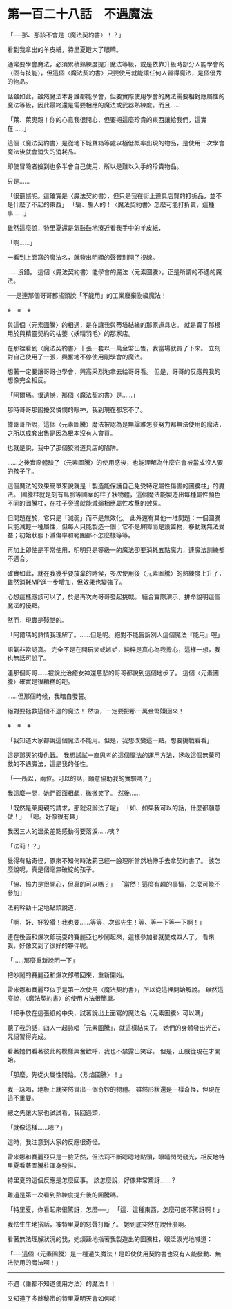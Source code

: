 # 第一百二十八話　不遇魔法

「──那、那該不會是〈魔法契約書〉！？」

看到我拿出的羊皮紙，特里夏瞪大了眼睛。

通常要學會魔法，必須累積熟練度提升魔法等級，或是依靠升級時部分人能學會的〈固有技能〉，但這個〈魔法契約書〉只要使用就能讓任何人習得魔法，是個優秀的物品。

話雖如此，雖然魔法本身誰都能學會，但要實際使用學會的魔法需要相對應屬性的魔法等級，因此最終還是需要相應的魔法或武器熟練度。而且……

「萊、萊奧親！你的心意我很開心，但要把這麼珍貴的東西讓給我們，這實在……」

這個〈魔法契約書〉是從地下城寶箱等處以極低概率出現的物品，是使用一次學會魔法後就會消失的消耗品。

即使冒險者撿到也多半會自己使用，所以是難以入手的珍貴物品。

只是……

「很遺憾呢。這確實是〈魔法契約書〉，但只是我在街上道具店買的打折品，並不是什麼了不起的東西」
「騙、騙人的！〈魔法契約書〉怎麼可能打折賣，這種事……」

雖然這麼說，特里夏還是氣鼓鼓地湊近看我手中的羊皮紙，

「啊……」

一看到上面寫的魔法名，就發出明顯的聲音別開了視線。

……沒錯。
這個〈魔法契約書〉能學會的魔法〈元素圖騰〉，正是所謂的不遇的魔法。

──是連那個哥哥都搖頭說「不能用」的工業廢棄物級魔法！

※　※　※

與這個〈元素圖騰〉的相遇，是在讓我與蒂塔結緣的那家道具店。
就是賣了那根用於與精靈契約的枯萎〈妖精羽毛〉的那家店。

在那裡看到〈魔法契約書〉十張一套以一萬金幣出售，我當場就買了下來。
立刻對自己使用了一張，興奮地不停使用剛學會的魔法。

想著一定要讓哥哥也學會，興高采烈地拿去給哥哥看。
但是，哥哥的反應與我的想像完全相反。

「阿爾瑪。很遺憾，那個〈魔法契約書〉是……」

那時哥哥那困擾又憐憫的眼神，我到現在都忘不了。

據哥哥所說，這個〈元素圖騰〉魔法被認為是無論誰怎麼努力都無法使用的魔法，之所以成套出售是因為根本沒有人會買。

也就是說，我中了那個狡猾道具店的陷阱。

……之後實際體驗了〈元素圖騰〉的使用感後，也能理解為什麼它會被當成沒人要的孩子了。

這個魔法的效果簡單來說就是「製造能保護自己免受特定屬性傷害的圖騰柱」的魔法。
圖騰柱就是刻有鳥臉等圖案的柱子狀物體，這個魔法能製造出每種屬性顏色不同的圖騰柱，在柱子旁邊就能減弱相應屬性攻擊的效果。

但問題在於，它只是「減弱」而不是無效化。
此外還有其他一堆問題：一個圖騰只能減輕一種屬性，但每人只能製造一個；它不是屏障而是設置物，移動就無法受益；初始狀態下減傷率和範圍都不怎麼樣等等。

再加上即使是平常使用，明明只是等級一的魔法卻要消耗五點魔力，連魔法訓練都不適合。

確實如此，就在我幾乎要放棄的時候，多次使用後〈元素圖騰〉的熟練度上升了，雖然消耗MP進一步增加，但效果也變強了。

心想這樣應該可以了，於是再次向哥哥發起挑戰。
結合實際演示，拼命說明這個魔法的優點。

然而，現實是殘酷的。

「阿爾瑪的熱情我理解了。……但是呢。絕對不能告訴別人這個魔法『能用』喔」

語氣非常認真。
完全不是在開玩笑或嫉妒，純粹是真心為我擔心，這樣一想，我也無話可說了。

連那個哥哥……被說比治癒女神還慈悲的哥哥都說到這個地步了。
這個〈元素圖騰〉確實是很糟糕的吧。

……但那個時候，我暗自發誓。

絕對要拯救這個不遇的魔法！
然後，一定要把那一萬金幣賺回來！

※　※　※

「我知道大家都說這個魔法不能用。但是，我想改變這一點。想要挑戰看看」

這是那天的復仇戰。
我想試試一直思考的這個魔法的運用方法，拯救這個無藥可救的不遇魔法，這是我的任性。

「──所以，兩位。可以的話，願意協助我的實驗嗎？」

我這麼一問，她們面面相覷，微微笑了。
然後……

「既然是萊奧親的請求，那就沒辦法了呢」
「如、如果我可以的話，什麼都願意做！」
「嗯。好像很有趣」

我因三人的溫柔差點感動得要落淚……咦？

「法莉！？」

覺得有點奇怪，原來不知何時法莉已經一臉理所當然地伸手去拿契約書了。
該怎麼說呢，真是個毫無破綻的孩子。

「協、協力是很開心，但真的可以嗎？」
「當然！這麼有趣的事情，怎麼可能不參加」

法莉幹勁十足地點頭說道，

「啊，好、好狡猾！我也要……等等，次郎先生！等、等一下等一下啊！」

連在後面和爆次郎玩耍的賽麗亞也吵鬧起來，這樣參加者就變成四人了。
看來我，好像交到了很好的夥伴呢。

「……那麼重新說明一下」

把吵鬧的賽麗亞和爆次郎帶回來，重新開始。

雷米娜和賽麗亞似乎是第一次使用〈魔法契約書〉，所以從這裡開始解說。
雖然這麼說，〈魔法契約書〉的使用方法很簡單。

「把手放在這張紙的中央，試著說出上面寫的魔法名〈元素圖騰〉可以嗎」

聽了我的話，四人一起詠唱「元素圖騰」，就這樣結束了。
她們的身體發出光芒，咒語習得完成。

看著她們看著彼此的模樣興奮歡呼，我也不禁露出笑容。
但是，正戲從現在才開始。

「那麼，先從火屬性開始。〈烈焰圖騰〉！」

我一詠唱，地板上就突然冒出一個奇妙的物體。
雖然形狀還是一樣奇怪，但現在這不重要。

總之先讓大家也試試看，我回過頭，

「就像這樣……嗯？」

這時，我注意到大家的反應很奇怪。

雷米娜和賽麗亞只是一臉茫然，但法莉不斷嗯嗯地點頭，眼睛閃閃發光，相反地特里夏看著圖騰柱渾身發抖。

特里夏的這個反應是怎麼回事。
該怎麼說，好像非常驚訝……？

難道是第一次看到熟練度提升後的圖騰嗎。

「特里夏，你看起來很驚訝，怎麼──」
「這、這種東西，怎麼可能不驚訝啊！」

我怯生生地搭話，被特里夏的怒聲打斷了。
她到底突然在說什麼啊。

看著無法理解狀況的我，她煩躁地指著我製造出的圖騰柱，眼泛淚光地喊道：

「──這個〈元素圖騰〉是一種遺失魔法！是即使使用契約書也沒有人能發動、無法使用的魔法啊！」

---

不遇（誰都不知道使用方法）的魔法！！

又知道了多餘秘密的特里夏明天會如何呢！